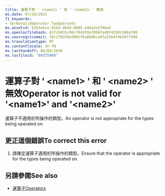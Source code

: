 ```yaml
---
title: 運算子對 ' <name1> ' 和 ' <name2> ' 無效
ms.date: 07/20/2015
f1_keywords:
- vbrNoValidOperator_TwoOperands
ms.assetid: b2b1e6ce-d262-4644-8085-e48a2e2f06a6
ms.openlocfilehash: 037cb035c98c70dd39a7056fed8f42b9c508a780
ms.sourcegitcommit: f8c270376ed905f6a8896ce0fe25b4f4b38ff498
ms.translationtype: MT
ms.contentlocale: zh-TW
ms.lasthandoff: 06/04/2020
ms.locfileid: "84375909"
---
```

# <a name="operator-is-not-valid-for-name1-and-name2"></a><span data-ttu-id="4e04e-102">運算子對 ' \<name1> ' 和 ' \<name2> ' 無效</span><span class="sxs-lookup"><span data-stu-id="4e04e-102">Operator is not valid for '\<name1>' and '\<name2>'</span></span>
<span data-ttu-id="4e04e-103">運算子不適用於所操作的類型。</span><span class="sxs-lookup"><span data-stu-id="4e04e-103">An operator is not appropriate for the types being operated on.</span></span>  
  
## <a name="to-correct-this-error"></a><span data-ttu-id="4e04e-104">更正這個錯誤</span><span class="sxs-lookup"><span data-stu-id="4e04e-104">To correct this error</span></span>  
  
1. <span data-ttu-id="4e04e-105">請確定運算子適用於所操作的類型。</span><span class="sxs-lookup"><span data-stu-id="4e04e-105">Ensure that the operator is appropriate for the types being operated on.</span></span>  
  
## <a name="see-also"></a><span data-ttu-id="4e04e-106">另請參閱</span><span class="sxs-lookup"><span data-stu-id="4e04e-106">See also</span></span>

- [<span data-ttu-id="4e04e-107">運算子</span><span class="sxs-lookup"><span data-stu-id="4e04e-107">Operators</span></span>](../language-reference/operators/index.md)
